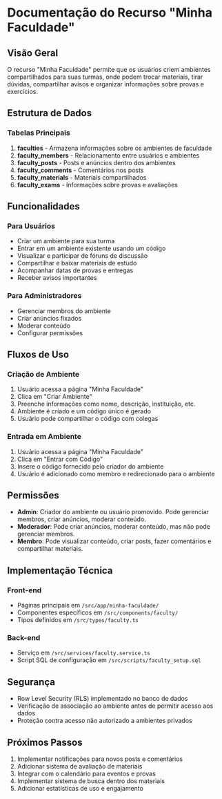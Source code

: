 # Documentação do Recurso "Minha Faculdade"

## Visão Geral

O recurso "Minha Faculdade" permite que os usuários criem ambientes compartilhados para suas turmas, onde podem trocar materiais, tirar dúvidas, compartilhar avisos e organizar informações sobre provas e exercícios.

## Estrutura de Dados

### Tabelas Principais

1. **faculties** - Armazena informações sobre os ambientes de faculdade
2. **faculty_members** - Relacionamento entre usuários e ambientes
3. **faculty_posts** - Posts e anúncios dentro dos ambientes
4. **faculty_comments** - Comentários nos posts
5. **faculty_materials** - Materiais compartilhados
6. **faculty_exams** - Informações sobre provas e avaliações

## Funcionalidades

### Para Usuários

- Criar um ambiente para sua turma
- Entrar em um ambiente existente usando um código
- Visualizar e participar de fóruns de discussão
- Compartilhar e baixar materiais de estudo
- Acompanhar datas de provas e entregas
- Receber avisos importantes

### Para Administradores

- Gerenciar membros do ambiente
- Criar anúncios fixados
- Moderar conteúdo
- Configurar permissões

## Fluxos de Uso

### Criação de Ambiente

1. Usuário acessa a página "Minha Faculdade"
2. Clica em "Criar Ambiente"
3. Preenche informações como nome, descrição, instituição, etc.
4. Ambiente é criado e um código único é gerado
5. Usuário pode compartilhar o código com colegas

### Entrada em Ambiente

1. Usuário acessa a página "Minha Faculdade"
2. Clica em "Entrar com Código"
3. Insere o código fornecido pelo criador do ambiente
4. Usuário é adicionado como membro e redirecionado para o ambiente

## Permissões

- **Admin**: Criador do ambiente ou usuário promovido. Pode gerenciar membros, criar anúncios, moderar conteúdo.
- **Moderador**: Pode criar anúncios, moderar conteúdo, mas não pode gerenciar membros.
- **Membro**: Pode visualizar conteúdo, criar posts, fazer comentários e compartilhar materiais.

## Implementação Técnica

### Front-end

- Páginas principais em `/src/app/minha-faculdade/`
- Componentes específicos em `/src/components/faculty/`
- Tipos definidos em `/src/types/faculty.ts`

### Back-end

- Serviço em `/src/services/faculty.service.ts`
- Script SQL de configuração em `/src/scripts/faculty_setup.sql`

## Segurança

- Row Level Security (RLS) implementado no banco de dados
- Verificação de associação ao ambiente antes de permitir acesso aos dados
- Proteção contra acesso não autorizado a ambientes privados

## Próximos Passos

1. Implementar notificações para novos posts e comentários
2. Adicionar sistema de avaliação de materiais
3. Integrar com o calendário para eventos e provas
4. Implementar sistema de busca dentro dos materiais
5. Adicionar estatísticas de uso e engajamento 